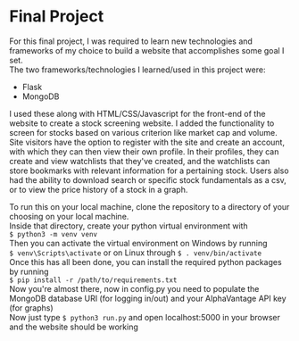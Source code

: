 # Final Project
For this final project, I was required to learn new technologies and frameworks of my choice to build a website that accomplishes some goal I set.  
The two frameworks/technologies I learned/used in this project were:
- Flask
- MongoDB

I used these along with HTML/CSS/Javascript for the front-end of the website to create a stock screening website. I added the functionality to screen for stocks based on various criterion like market cap and volume. Site visitors have the option to register with the site and create an account, with which they can then view their own profile. In their profiles, they can create and view watchlists that they've created, and the watchlists can store bookmarks with relevant information for a pertaining stock. Users also had the ability to download search or specific stock fundamentals as a csv, or to view the price history of a stock in a graph.

To run this on your local machine, clone the repository to a directory of your choosing on your local machine.  
Inside that directory, create your python virtual environment with  
 `$ python3 -m venv venv`  
Then you can activate the virtual environment on Windows by running  
 `$ venv\Scripts\activate` or on Linux through `$ . venv/bin/activate`  
Once this has all been done, you can install the required python packages by running   
`$ pip install -r /path/to/requirements.txt`  
Now you're almost there, now in config.py you need to populate the MongoDB database URI (for logging in/out) and your AlphaVantage API key (for graphs)  
Now just type `$ python3 run.py` and open localhost:5000 in your browser and the website should be working